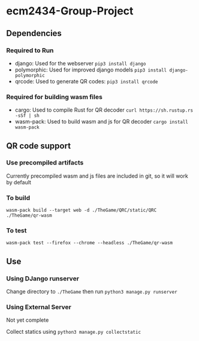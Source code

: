 # ecm2434-Group-Project

## Dependencies
### Required to Run
- django: Used for the webserver `pip3 install django`
- polymorphic: Used for improved django models `pip3 install django-polymorphic`
- qrcode: Used to generate QR codes: `pip3 install qrcode`
### Required for building wasm files
- cargo: Used to compile Rust for QR decoder `curl https://sh.rustup.rs -sSf | sh`
- wasm-pack: Used to build wasm and js for QR decoder `cargo install wasm-pack`


## QR code support
### Use precompiled artifacts
Currently precompiled wasm and js files are included in git, so it will work by default

### To build

`wasm-pack build --target web -d ./TheGame/QRC/static/QRC  ./TheGame/qr-wasm`

### To test

`wasm-pack test --firefox --chrome --headless ./TheGame/qr-wasm`

## Use
### Using DJango runserver

Change directory to `./TheGame` then run `python3 manage.py runserver`

### Using External Server

Not yet complete

Collect statics using `python3 manage.py collectstatic`